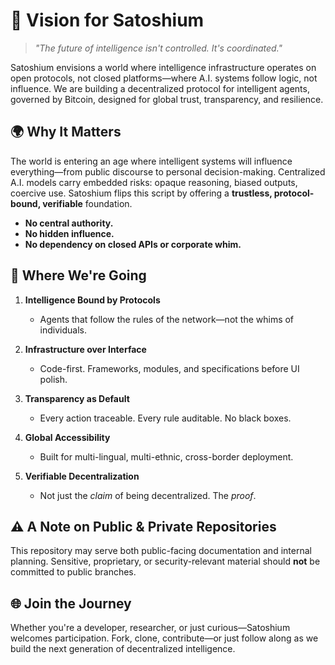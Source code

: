 
# 🌌 Vision for Satoshium

> *"The future of intelligence isn't controlled. It's coordinated."*

Satoshium envisions a world where intelligence infrastructure operates on open protocols, not closed platforms—where A.I. systems follow logic, not influence. We are building a decentralized protocol for intelligent agents, governed by Bitcoin, designed for global trust, transparency, and resilience.

## 🌍 Why It Matters

The world is entering an age where intelligent systems will influence everything—from public discourse to personal decision-making. Centralized A.I. models carry embedded risks: opaque reasoning, biased outputs, coercive use. Satoshium flips this script by offering a **trustless, protocol-bound, verifiable** foundation.

- **No central authority.**
- **No hidden influence.**
- **No dependency on closed APIs or corporate whim.**

## 🚀 Where We're Going

1. **Intelligence Bound by Protocols**
   - Agents that follow the rules of the network—not the whims of individuals.

2. **Infrastructure over Interface**
   - Code-first. Frameworks, modules, and specifications before UI polish.

3. **Transparency as Default**
   - Every action traceable. Every rule auditable. No black boxes.

4. **Global Accessibility**
   - Built for multi-lingual, multi-ethnic, cross-border deployment.

5. **Verifiable Decentralization**
   - Not just the *claim* of being decentralized. The *proof*.

## ⚠️ A Note on Public & Private Repositories

This repository may serve both public-facing documentation and internal planning. Sensitive, proprietary, or security-relevant material should **not** be committed to public branches.

## 🌐 Join the Journey

Whether you're a developer, researcher, or just curious—Satoshium welcomes participation. Fork, clone, contribute—or just follow along as we build the next generation of decentralized intelligence.

